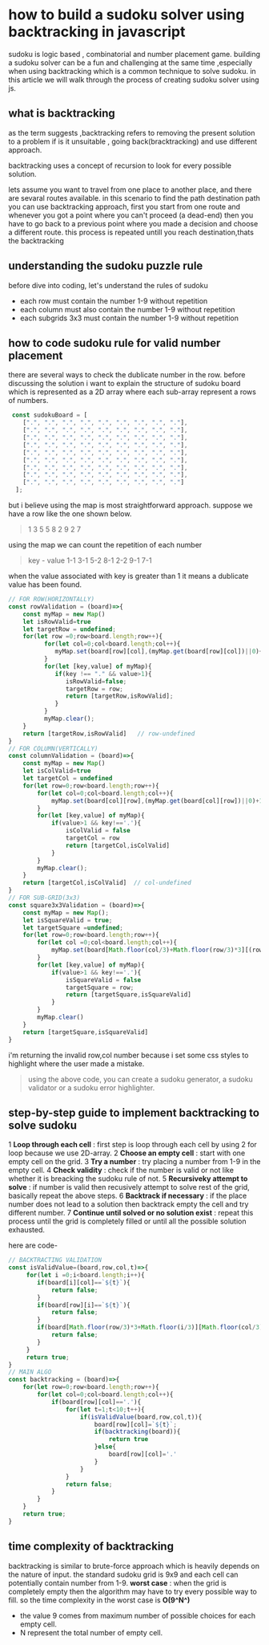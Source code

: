 # how to build a sudoku solver using backtracking in javascript
sudoku is logic based , combinatorial and number placement game. building a sudoku solver can be a fun and challenging at the same time ,especially when using backtracking which is a common technique to solve sudoku. in this article we will walk through the process of creating sudoku solver using js.
## what is backtracking 
as the term suggests ,backtracking refers to removing the present solution to a problem if is it unsuitable , going back(bracktracking) and use different approach.

backtracking uses a concept of recursion to look for every possible solution.

lets assume you want to travel from one place to another place, and there are sevaral routes available. in this scenario to find the path destination path you can use backtracking approach, first you start from one route and whenever you got a point where you can't proceed (a dead-end) then you have to go back to a previous point where you made a decision and choose a different route. this process is repeated untill you reach destination,thats the backtracking
## understanding the sudoku puzzle rule
before dive into coding, let's understand the rules of sudoku 
- each row must contain the number 1-9 without repetition
- each column must also contain the number 1-9 without repetition
- each subgrids 3x3 must contain the number 1-9 without repetition

## how to code sudoku rule for valid number placement 
there are several ways to check the dublicate number in the row. before discussing the solution i want to explain the structure of sudoku board which is represented as a 2D array where each sub-array represent a rows of numbers.
```javascript
 const sudokuBoard = [
    [".", ".", ".", ".", ".", ".", ".", ".", "."],
    [".", ".", ".", ".", ".", ".", ".", ".", "."],
    [".", ".", ".", ".", ".", ".", ".", ".", "."],
    [".", ".", ".", ".", ".", ".", ".", ".", "."],
    [".", ".", ".", ".", ".", ".", ".", ".", "."],
    [".", ".", ".", ".", ".", ".", ".", ".", "."],
    [".", ".", ".", ".", ".", ".", ".", ".", "."],
    [".", ".", ".", ".", ".", ".", ".", ".", "."],
    [".", ".", ".", ".", ".", ".", ".", ".", "."]
  ];
  ```
but i believe using the map is most straightforward approach. suppose we have a row like the one shown below.
> 1 3 5 5 8 2 9 2 7

using the map we can count the repetition of each number

>key - value
 1-1
3-1
5-2
8-1
2-2
9-1
7-1

when the value associated with key is greater than 1 it means a dublicate value has been found.
```javascript
// FOR ROW(HORIZONTALLY)
const rowValidation = (board)=>{
    const myMap = new Map()
    let isRowValid=true
    let targetRow = undefined;
    for(let row =0;row<board.length;row++){
          for(let col=0;col<board.length;col++){
             myMap.set(board[row][col],(myMap.get(board[row][col])||0)+1)
          }
          for(let [key,value] of myMap){
             if(key !== "." && value>1){
                isRowValid=false;
                targetRow = row;
                return [targetRow,isRowValid];
             }
          }
          myMap.clear();
    }
    return [targetRow,isRowValid]   // row-undefined
}
// FOR COLUMN(VERTICALLY)
const columnValidation = (board)=>{
    const myMap = new Map()
    let isColValid=true
    let targetCol = undefined
    for(let row=0;row<board.length;row++){
        for(let col=0;col<board.length;col++){
            myMap.set(board[col][row],(myMap.get(board[col][row])||0)+1)
        }
        for(let [key,value] of myMap){
            if(value>1 && key!=='.'){
                isColValid = false
                targetCol = row
                return [targetCol,isColValid]
            }
        }
        myMap.clear();
    }
    return [targetCol,isColValid]  // col-undefined
}
// FOR SUB-GRID(3x3)
const square3x3Validation = (board)=>{
    const myMap = new Map();
    let isSquareValid = true;
    let targetSquare =undefined;
    for(let row=0;row<board.length;row++){
        for(let col =0;col<board.length;col++){
            myMap.set(board[Math.floor(col/3)+Math.floor(row/3)*3][(row%3)*3+col%3],(myMap.get(board[Math.floor(col/3)+Math.floor(row/3)*3][(row%3)*3+col%3])||0)+1)
        }
        for(let [key,value] of myMap){
            if(value>1 && key!=='.'){
                isSquareValid = false
                targetSquare = row;
                return [targetSquare,isSquareValid]
            }
        }
        myMap.clear()
    }
    return [targetSquare,isSquareValid]
}
```
i'm returning the invalid row,col number because i set some css styles to highlight where the user made a mistake. 

> using the above code, you can create a sudoku generator, a sudoku validator or a sudoku error highlighter.

## step-by-step guide to implement backtracking to solve sudoku
1 **Loop through each cell** : first step is loop through each cell by using 2 for loop because we use 2D-array.
2 **Choose an empty cell** : start with one empty cell on the grid.
3 **Try a number** : try placing a number from 1-9 in the empty cell.
4 **Check validity** : check if the number is valid or not like whether it is breacking the sudoku rule of not.
5 **Recursiveky attempt to solve** : if number is valid then recusively attempt to solve rest of the grid, basically repeat the above steps.
6 **Backtrack if necessary** : if the place number does not lead to a solution then backtrack empty the cell and try different number.
7 **Continue until solved or no solution exist** : repeat this process until the grid is completely filled or until all the possible solution exhausted.

here are code-
```JAVASCRIPT
// BACKTRACTING VALIDATION
const isValidValue=(board,row,col,t)=>{
     for(let i =0;i<board.length;i++){
        if(board[i][col]==`${t}`){
            return false;
        }
        if(board[row][i]==`${t}`){
            return false;
        }
        if(board[Math.floor(row/3)*3+Math.floor(i/3)][Math.floor(col/3)*3 +i%3]==`${t}`){
            return false;
        }
     }
     return true;
}
// MAIN ALGO
const backtracking = (board)=>{
    for(let row=0;row<board.length;row++){
        for(let col=0;col<board.length;col++){
            if(board[row][col]=='.'){
                for(let t=1;t<10;t++){
                    if(isValidValue(board,row,col,t)){
                        board[row][col]=`${t}`;
                        if(backtracking(board)){
                            return true
                        }else{
                            board[row][col]='.'
                        }
                    }
                }
                return false;
            }
        }
    }
    return true;
}
```
## time complexity of backtracking
backtracking is similar to brute-force approach which is heavily depends on the nature of input. the standard sudoku grid is 9x9 and each cell can potentially contain number from 1-9.
**worst case** : when the grid is completely empty then the algorithm may have to try every possible way to fill. so the time complexity in the worst case is **O(9^N^)**

- the value 9 comes from maximum number of possible choices for each empty cell.
- N represent the total number of empty cell.